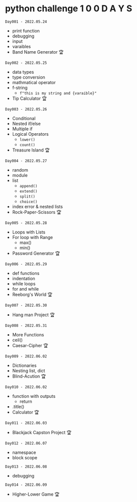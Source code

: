 # python challenge 1 0 0 D A Y S

```
Day001 - 2022.05.24
```

- print function
- debugging
- input
- varaibles
- Band Name Generator 🏆

```
Day002 - 2022.05.25
```

- data types
- type conversion
- mathmatical operator
- f-string
  - `f"this is my string and {varaible}"`
- Tip Calculator 🏆

```
Day003 - 2022.05.26
```

- Conditional
- Nested if/else
- Multiple if
- Logical Operators
  - `lower()`
  - `count()`
- Treasure Island 🏆

```
Day004 - 2022.05.27
```

- random
- module
- list
  - `append()`
  - `extend()`
  - `split()`
  - `choice()`
- index error & nested lists
- Rock-Paper-Scissors 🏆

```
Day005 - 2022.05.28
```

- Loops with Lists
- For loop with Range
  - max()
  - min()
- Password Generator 🏆

```
Day006 - 2022.05.29
```

- def functions
- indentation
- while loops
- for and while
- Reeborg's World 🏆

```
Day007 - 2022.05.30
```

- Hang man Project 🏆

```
Day008 - 2022.05.31
```

- More Functions
- ceil()
- Caesar-Cipher 🏆

```
Day009 - 2022.06.02
```

- Dictionaries
- Nesting list, dict
- Blind-Acution 🏆

```
Day010 - 2022.06.02
```

- function with outputs
  - return
- .title()
- Calculator 🏆

```
Day011 - 2022.06.03
```

- Blackjack Capston Project 🏆

```
Day012 - 2022.06.07
```

- namespace
- block scope

```
Day013 - 2022.06.08
```

- debugging

```
Day014 - 2022.06.09
```

- Higher-Lower Game 🏆
